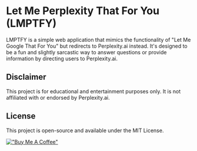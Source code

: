 # Let Me Perplexity That For You (LMPTFY)

LMPTFY is a simple web application that mimics the functionality of "Let Me Google That For You" but redirects to Perplexity.ai instead. It's designed to be a fun and slightly sarcastic way to answer questions or provide information by directing users to Perplexity.ai.

## Disclaimer

This project is for educational and entertainment purposes only. It is not affiliated with or endorsed by Perplexity.ai.

## License

This project is open-source and available under the MIT License.

[!["Buy Me A Coffee"](https://www.buymeacoffee.com/assets/img/custom_images/orange_img.png)](https://www.buymeacoffee.com/anjor)
